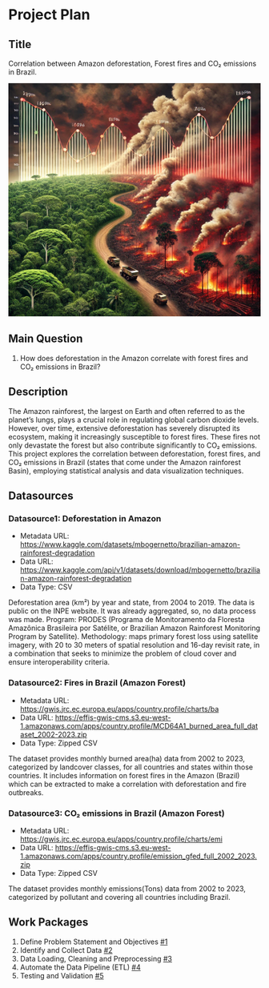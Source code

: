 # Project Plan

## Title

<!-- Give your project a short title. -->

Correlation between Amazon deforestation, Forest fires and CO₂ emissions in Brazil.

<img src="pictures\Project_Image.webp" width="800" height="466">

## Main Question

<!-- Think about one main question you want to answer based on the data. -->

1. How does deforestation in the Amazon correlate with forest fires and CO₂ emissions in Brazil?

## Description

<!-- Describe your data science project in max. 200 words. Consider writing about why and how you attempt it. -->

The Amazon rainforest, the largest on Earth and often referred to as the planet’s lungs, plays a crucial role in regulating global carbon dioxide levels. However, over time, extensive deforestation has severely disrupted its ecosystem, making it increasingly susceptible to forest fires. These fires not only devastate the forest but also contribute significantly to CO₂ emissions. This project explores the correlation between deforestation, forest fires, and CO₂ emissions in Brazil (states that come under the Amazon rainforest Basin), employing statistical analysis and data visualization techniques.

## Datasources

<!-- Describe each datasources you plan to use in a section. Use the prefic "DatasourceX" where X is the id of the datasource. -->

### Datasource1: Deforestation in Amazon

- Metadata URL: https://www.kaggle.com/datasets/mbogernetto/brazilian-amazon-rainforest-degradation
- Data URL: https://www.kaggle.com/api/v1/datasets/download/mbogernetto/brazilian-amazon-rainforest-degradation
- Data Type: CSV

Deforestation area (km²) by year and state, from 2004 to 2019. The data is public on the INPE website. It was already aggregated, so, no data process was made. Program: PRODES (Programa de Monitoramento da Floresta Amazônica Brasileira por Satélite, or Brazilian Amazon Rainforest Monitoring Program by Satellite). Methodology: maps primary forest loss using satellite imagery, with 20 to 30 meters of spatial resolution and 16-day revisit rate, in a combination that seeks to minimize the problem of cloud cover and ensure interoperability criteria.

### Datasource2: Fires in Brazil (Amazon Forest)

- Metadata URL: https://gwis.jrc.ec.europa.eu/apps/country.profile/charts/ba
- Data URL: https://effis-gwis-cms.s3.eu-west-1.amazonaws.com/apps/country.profile/MCD64A1_burned_area_full_dataset_2002-2023.zip
- Data Type: Zipped CSV

The dataset provides monthly burned area(ha) data from 2002 to 2023, categorized by landcover classes, for all countries and states within those countries. It includes information on forest fires in the Amazon (Brazil) which can be extracted to make a correlation with deforestation and fire outbreaks.

### Datasource3: CO₂ emissions in Brazil (Amazon Forest)

- Metadata URL: https://gwis.jrc.ec.europa.eu/apps/country.profile/charts/emi
- Data URL: https://effis-gwis-cms.s3.eu-west-1.amazonaws.com/apps/country.profile/emission_gfed_full_2002_2023.zip
- Data Type: Zipped CSV

The dataset provides monthly emissions(Tons) data from 2002 to 2023, categorized by pollutant and covering all countries including Brazil.

## Work Packages

<!-- List of work packages ordered sequentially, each pointing to an issue with more details. -->

1. Define Problem Statement and Objectives [#1]
2. Identify and Collect Data [#2]
3. Data Loading, Cleaning and Preprocessing [#3]
4. Automate the Data Pipeline (ETL) [#4]
5. Testing and Validation [#5]

[#1]: https://github.com/azamKhattak24/MADE24/issues/1#issue-2650388072
[#2]: https://github.com/azamKhattak24/MADE24/issues/2#issue-2650389806
[#3]: https://github.com/azamKhattak24/MADE24/issues/3#issue-2658580619
[#4]: https://github.com/azamKhattak24/MADE24/issues/4#issue-2658593120
[#5]: https://github.com/azamKhattak24/MADE24/issues/5
